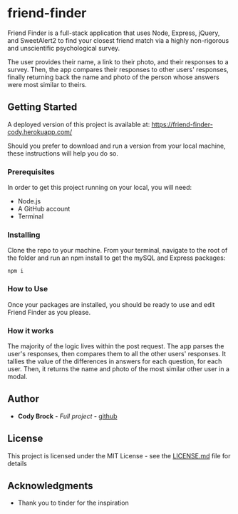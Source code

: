 # friend-finder

Friend Finder is a full-stack application that uses Node, Express, jQuery, and SweetAlert2 to find your closest friend match via a highly non-rigorous and unscientific psychological survey.  

The user provides their name, a link to their photo, and their responses to a survey.  Then, the app compares their responses to other users' responses, finally returning back the name and photo of the person whose answers were most similar to theirs.

## Getting Started

A deployed version of this project is available at:
https://friend-finder-cody.herokuapp.com/

Should you prefer to download and run a version from your local machine, these instructions will help you do so.

### Prerequisites

In order to get this project running on your local, you will need:
* Node.js
* A GitHub account
* Terminal


### Installing

Clone the repo to your machine.  From your terminal, navigate to the root of the folder and run an npm install to get the mySQL and Express packages:

```
npm i
```

### How to Use

Once your packages are installed, you should be ready to use and edit Friend Finder as you please.

### How it works

The majority of the logic lives within the post request.  The app parses the user's responses, then compares them to all the other users' responses.  It tallies the value of the differences in answers for each question, for each user.  Then, it returns the name and photo of the most similar other user in a modal.


## Author

* **Cody Brock** - *Full project* - [github](https://github.com/cody-brock)


## License

This project is licensed under the MIT License - see the [LICENSE.md](LICENSE.md) file for details

## Acknowledgments

* Thank you to tinder for the inspiration
